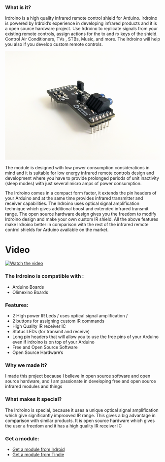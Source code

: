 
### What is it?

Irdroino is a high quality infrared remote control shield for Arduino. Irdroino is powered by Irdroid’s experience in developing infrared products and it is a open source hardware project.
Use Irdroino to replicate signals from your existing remote controls, assign actions for the tx and rx keys of the shield. Control Air Conditioners, TVs , STBs, Music, and more. The Irdroino will help you also if you develop custom remote controls.

![Irdroino](https://raw.githubusercontent.com/Irdroid/irdroino/master/Hardware/Photos/irdroino_1.png)


The module is designed with low power consumption considerations in mind and it is suitable for low energy infrared remote controls design and development where you have to provide prolonged periods of unit inactivity (sleep modes) with just several micro amps of power consumption.

The Irdroino comes in a compact form factor, it extends the pin headers of your Arduino and at the same time provides infrared transmitter and receiver capabilities. The Irdroino uses optical signal amplification technique which gives additional boost and extended infrared transmit range. The open source hardware design gives you the freedom to modify Irdroino design and make your own custom IR shield. All the above features make Irdroino better in comparison with the rest of the infrared remote control shields for Arduino available on the market.

# Video

[![Watch the video](https://irdroid.github.io/irdroino/Irdroino_demo.png)](https://www.youtube.com/watch?v=hGpqAQRMAZQ)

### The Irdroino is compatible with :

* Arduino Boards
* Olimexino Boards

### Features:

* 2 High power IR Leds / uses optical signal amplification /
* 2 buttons for assigning custom IR commands
* High Quality IR receiver IC
* Status LEDs (for transmit and receive)
* Long pin headers that will allow you to use the free pins of your Arduino even if irdroino is on top of your Arduino
* Free and Open Source Software
* Open Source Hardware’s


### Why we made it?

I made this project because I believe in open source software and open source hardware, and I am passionate in developing free and open source infrared modules and things


### What makes it special?

The Irdroino is special, because it uses a unique optical signal amplification which give significantly improoved IR range. This gives a big advantage in comparison with similar products. It is open source hardware which gives the user a freedom and it has a high quality IR receiver IC

### Get a module:

* [Get a module from Irdroid](https://irdroid.eu/product/irdroino-infrared-shield-arduino/) 
* [Get a module from Tindie](https://www.tindie.com/products/irdroid/irdroino-infrared-shield-for-arduino/) 